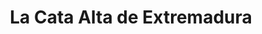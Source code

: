 ---
title: "La Cata Alta de Extremadura"
url: /madrid/la-cata-alta-de-extremadura/
shop: general
---
